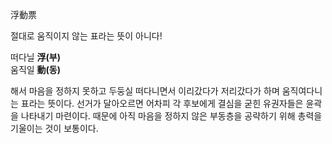 浮動票

절대로 움직이지 않는 표라는 뜻이 아니다!

떠다닐 **浮(부)**  
움직일 **動(동)**

해서 마음을 정하지 못하고 두둥실 떠다니면서 이리갔다가 저리갔다가 하며 움직여다니는 표라는 뜻이다. 선거가 달아오르면 어차피 각 후보에게
결심을 굳힌 유권자들은 윤곽을 나타내기 마련이다. 때문에 아직 마음을 정하지 않은 부동층을 공략하기 위해 총력을 기울이는 것이 보통이다.


